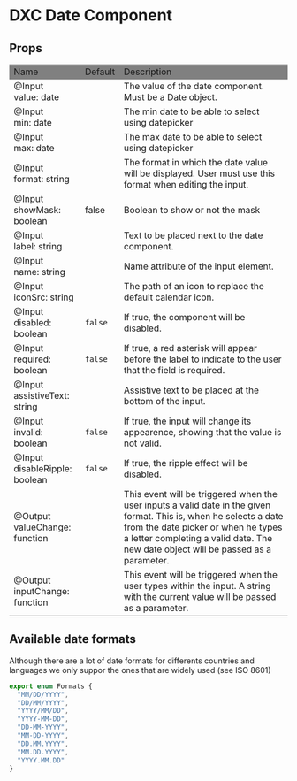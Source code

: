# DXC Date Component

## Props

<table>
    <tr style="background-color: grey">
        <td>Name</td>
        <td>Default</td>
        <td>Description</td>
    </tr>
    <tr>
        <td>@Input<br>value: date</td>
        <td></td>
        <td>The value of the date component. Must be a Date object.</td>
    </tr>
     <tr>
        <td>@Input<br>min: date</td>
        <td></td>
        <td>The min date to be able to select using datepicker</td>
    </tr>
    <tr>
     <tr>
        <td>@Input<br>max: date</td>
        <td></td>
        <td>The max date to be able to select using datepicker</td>
    </tr>
    <tr>
    <tr>
        <td>@Input<br>format: string</td>
        <td></td>
        <td>The format in which the date value will be displayed. User must use this format when editing the input.</td>
    </tr>
       <tr>
        <td>@Input<br>showMask: boolean</td>
        <td> false</td>
        <td>Boolean to show or not the mask</td>
    </tr>
    <tr>
        <td>@Input<br>label: string</td>
        <td></td>
        <td>Text to be placed next to the date component.</td>
    </tr>
    <tr>
        <td>@Input<br>name: string</td>
        <td></td>
        <td>Name attribute of the input element.</td>
    </tr>
    <tr>
        <td>@Input<br>iconSrc: string</td>
        <td></td>
        <td>The path of an icon to replace the default calendar icon.</td>
    </tr>
    <tr>
        <td>@Input<br>disabled: boolean</td>
        <td><code>false</code></td>
        <td>If true, the component will be disabled.</td>
    </tr>
    <tr>
        <td>@Input<br>required: boolean</td>
        <td><code>false</code></td>
        <td>If true, a red asterisk will appear before the label to indicate to the user that the field is required.</td>
    </tr>
    <tr>
        <td>@Input<br>assistiveText: string</td>
        <td></td>
        <td>Assistive text to be placed at the bottom of the input.</td>
    </tr>
    <tr>
        <td>@Input<br>invalid: boolean</td>
        <td><code>false</code></td>
        <td>If true, the input will change its appearence, showing that the value is not valid.</td>
    </tr>
    <tr>
        <td>@Input<br>disableRipple: boolean</td>
        <td><code>false</code></td>
        <td>If true, the ripple effect will be disabled.</td>
    </tr>
    <tr>
        <td>@Output<br>valueChange: function</td>
        <td></td>
        <td>This event will be triggered when the user inputs a valid date in the given format. This is, when he selects a date from the date picker or when he types a letter completing a valid date. The new date object will be passed as a parameter.<br>
        </td>
    </tr>
    <tr>
        <td>@Output<br>inputChange: function</td>
        <td></td>
        <td>This event will be triggered when the user types within the input. A string with the current value will be passed as a parameter.<br>
        </td>
    </tr>
</table>

## Available date formats

Although there are a lot of date formats for differents countries and languages we only suppor the ones that are widely used (see ISO 8601)

```typescript
export enum Formats {
  "MM/DD/YYYY",
  "DD/MM/YYYY",
  "YYYY/MM/DD",
  "YYYY-MM-DD",
  "DD-MM-YYYY",
  "MM-DD-YYYY",
  "DD.MM.YYYY",
  "MM.DD.YYYY",
  "YYYY.MM.DD"
}
```